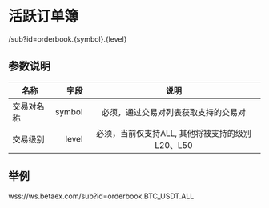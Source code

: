 # 活跃订单簿

/sub?id=orderbook.{symbol}.{level}

## 参数说明

| 名称        | 字段     |  说明 |
| --------   | -----:   | :----: |
| 交易对名称 | symbol | 必须，通过交易对列表获取支持的交易对 |
| 交易级别 | level | 必须，当前仅支持ALL, 其他将被支持的级别L20、L50 |

## 举例

wss://ws.betaex.com/sub?id=orderbook.BTC_USDT.ALL
